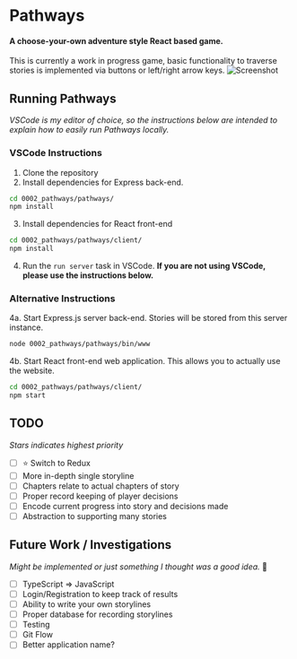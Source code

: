 # Pathways
#### A choose-your-own adventure style React based game.

This is currently a work in progress game, basic functionality to traverse stories is implemented via buttons or left/right arrow keys.
![Screenshot](https://i.imgur.com/lABGmiF.png)

## Running Pathways
*VSCode is my editor of choice, so the instructions below are intended to explain how to easily run Pathways locally.*

### VSCode Instructions
1. Clone the repository
2. Install dependencies for Express back-end.
```bash 
cd 0002_pathways/pathways/
npm install
```  
3. Install dependencies for React front-end
```bash
cd 0002_pathways/pathways/client/ 
npm install
```
4. Run the `run server` task in VSCode. **If you are not using VSCode, please use the instructions below.**

### Alternative Instructions

4a. Start Express.js server back-end. Stories will be stored from this server instance.
```bash
node 0002_pathways/pathways/bin/www
```
4b. Start React front-end web application. This allows you to actually use the website.
```bash
cd 0002_pathways/pathways/client/ 
npm start
```

## TODO
*Stars indicates highest priority*

- [ ] :star: Switch to Redux
- [ ] More in-depth single storyline
- [ ] Chapters relate to actual chapters of story
- [ ] Proper record keeping of player decisions
- [ ] Encode current progress into story and decisions made
- [ ] Abstraction to supporting many stories

## Future Work / Investigations
*Might be implemented or just something I thought was a good idea.* :open_hands:

- [ ] TypeScript => JavaScript
- [ ] Login/Registration to keep track of results
- [ ] Ability to write your own storylines
- [ ] Proper database for recording storylines
- [ ] Testing
- [ ] Git Flow
- [ ] Better application name?
